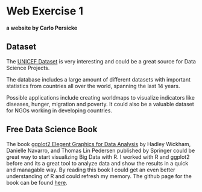 # Web Exercise 1

**a website by Carlo Persicke**

## Dataset

The [UNICEF Dataset](https://data.unicef.org/resources/resource-type/datasets/) is very interesting and could be a great source for Data Science Projects.

The database includes a large amount of different datasets with important statistics from countries all over the world, spanning the last 14 years. 

Possible applications include creating worldmaps to visualize indicators like diseases, hunger, migration and poverty. It could also be a valuable dataset for NGOs working in developing countries.

## Free Data Science Book

The book [ggplot2 Elegent Graphics for Data Analysis](https://ggplot2-book.org/) by Hadley Wickham, Danielle Navarro, and Thomas Lin Pedersen published by Springer could be great way to start visualizing Big Data with R.
I worked with R and ggplot2 before and its a great tool to analyze data and show the results in a quick and managable way. 
By reading this book I could get an even better understanding of R and could refresh my memory. The github page for the book can be found [here](https://github.com/hadley/ggplot2-book).
